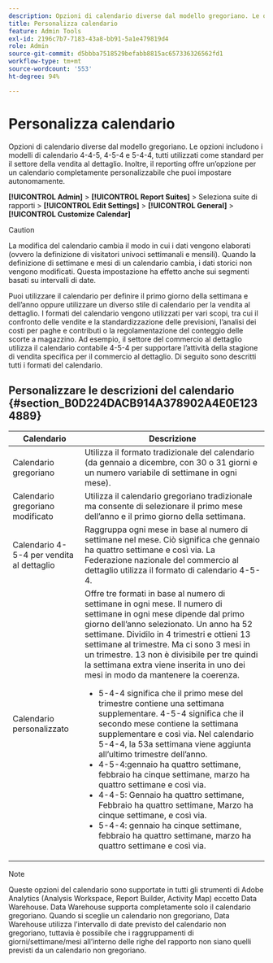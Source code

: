 ```yaml
---
description: Opzioni di calendario diverse dal modello gregoriano. Le opzioni includono i modelli di calendario 4-4-5, 4-5-4 e 5-4-4, tutti utilizzati come standard per il settore della vendita al dettaglio. Il reporting offre anche un calendario completamente personalizzabile che puoi impostare autonomamente.
title: Personalizza calendario
feature: Admin Tools
exl-id: 2196c7b7-7183-43a8-bb91-5a1e479819d4
role: Admin
source-git-commit: d5bbba7518529befabb8815ac657336326562fd1
workflow-type: tm+mt
source-wordcount: '553'
ht-degree: 94%

---
```


# Personalizza calendario

Opzioni di calendario diverse dal modello gregoriano. Le opzioni includono i modelli di calendario 4-4-5, 4-5-4 e 5-4-4, tutti utilizzati come standard per il settore della vendita al dettaglio. Inoltre, il reporting offre un’opzione per un calendario completamente personalizzabile che puoi impostare autonomamente.

**[!UICONTROL Admin]** > **[!UICONTROL Report Suites]** > Seleziona suite di rapporti > **[!UICONTROL Edit Settings]** > **[!UICONTROL General]** > **[!UICONTROL Customize Calendar]**

>[!CAUTION]
>
>La modifica del calendario cambia il modo in cui i dati vengono elaborati (ovvero la definizione di visitatori univoci settimanali e mensili). Quando la definizione di settimane e mesi di un calendario cambia, i dati storici non vengono modificati. Questa impostazione ha effetto anche sui segmenti basati su intervalli di date.

Puoi utilizzare il calendario per definire il primo giorno della settimana e dell’anno oppure utilizzare un diverso stile di calendario per la vendita al dettaglio. I formati del calendario vengono utilizzati per vari scopi, tra cui il confronto delle vendite e la standardizzazione delle previsioni, l’analisi dei costi per paghe e contributi o la regolamentazione del conteggio delle scorte a magazzino. Ad esempio, il settore del commercio al dettaglio utilizza il calendario contabile 4-5-4 per supportare l’attività della stagione di vendita specifica per il commercio al dettaglio. Di seguito sono descritti tutti i formati del calendario.

## Personalizzare le descrizioni del calendario {#section_B0D224DACB914A378902A4E0E1234889}

| Calendario | Descrizione |
|--- |--- |
| Calendario gregoriano | Utilizza il formato tradizionale del calendario (da gennaio a dicembre, con 30 o 31 giorni e un numero variabile di settimane in ogni mese). |
| Calendario gregoriano modificato | Utilizza il calendario gregoriano tradizionale ma consente di selezionare il primo mese dell’anno e il primo giorno della settimana. |
| Calendario 4-5-4 per vendita al dettaglio | Raggruppa ogni mese in base al numero di settimane nel mese. Ciò significa che gennaio ha quattro settimane e così via. La Federazione nazionale del commercio al dettaglio utilizza il formato di calendario 4-5-4. |
| Calendario personalizzato | Offre tre formati in base al numero di settimane in ogni mese. Il numero di settimane in ogni mese dipende dal primo giorno dell’anno selezionato.  Un anno ha 52 settimane. Dividilo in 4 trimestri e ottieni 13 settimane al trimestre. Ma ci sono 3 mesi in un trimestre. 13 non è divisibile per tre quindi la settimana extra viene inserita in uno dei mesi in modo da mantenere la coerenza.<ul><li>5-4-4 significa che il primo mese del trimestre contiene una settimana supplementare. 4-5-4 significa che il secondo mese contiene la settimana supplementare e così via. Nel calendario 5-4-4, la 53a settimana viene aggiunta all’ultimo trimestre dell’anno.</li><li>4-5-4:gennaio ha quattro settimane, febbraio ha cinque settimane, marzo ha quattro settimane e così via.</li><li>4-4-5: Gennaio ha quattro settimane, Febbraio ha quattro settimane, Marzo ha cinque settimane, e così via.</li><li>5-4-4: gennaio ha cinque settimane, febbraio ha quattro settimane, marzo ha quattro settimane e così via.</li></ul> |

>[!NOTE]
>Queste opzioni del calendario sono supportate in tutti gli strumenti di Adobe Analytics (Analysis Workspace, Report Builder, Activity Map) eccetto Data Warehouse. Data Warehouse supporta completamente solo il calendario gregoriano. Quando si sceglie un calendario non gregoriano, Data Warehouse utilizza l’intervallo di date previsto del calendario non gregoriano, tuttavia è possibile che i raggruppamenti di giorni/settimane/mesi all’interno delle righe del rapporto non siano quelli previsti da un calendario non gregoriano.
